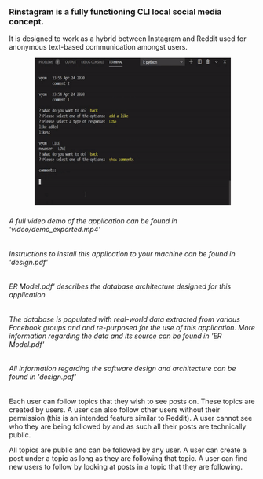 ### Rinstagram is a fully functioning CLI local social media concept. 

It is designed to work as a hybrid between Instagram and Reddit used for anonymous text-based communication amongst users.

<div align="center">
    <img src="/video/demo_short.gif" height="300" width="400">
</div>

###### A full video demo of the application can be found in 'video/demo_exported.mp4'
###### Instructions to install this application to your machine can be found in 'design.pdf'
###### ER Model.pdf' describes the database architecture designed for this application
###### The database is populated with real-world data extracted from various Facebook groups and and re-purposed for the use of this application. More information regarding the data and its source can be found in 'ER Model.pdf'
###### All information regarding the software design and architecture can be found in 'design.pdf'

Each user can follow topics that they wish to see posts on. These topics are created by
users. A user can also follow other users without their permission (this is an intended feature
similar to Reddit). A user cannot see who they are being followed by and as such all their
posts are technically public.

All topics are public and can be followed by any user. A user can create a post under a topic
as long as they are following that topic. A user can find new users to follow by looking at
posts in a topic that they are following.


